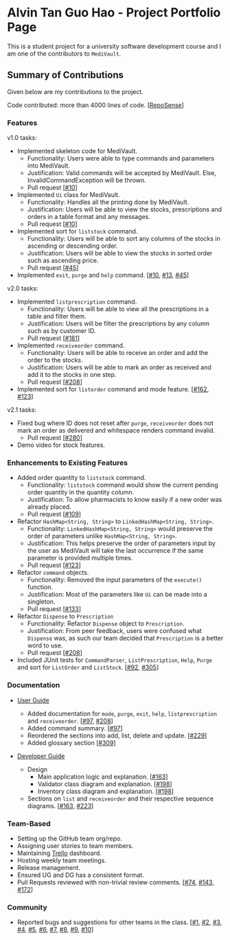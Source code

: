 # Alvin Tan Guo Hao - Project Portfolio Page

This is a student project for a university software development course and I am one of the contributors to `MediVault`.

## Summary of Contributions

Given below are my contributions to the project.

Code contributed: more than 4000 lines of
code. [[RepoSense](https://nus-cs2113-ay2122s1.github.io/tp-dashboard/?search=alvintan01&sort=groupTitle&sortWithin=title&timeframe=commit&mergegroup=&groupSelect=groupByRepos&breakdown=true&checkedFileTypes=docs~functional-code~test-code~other&since=2021-09-25&tabOpen=true&tabType=authorship&tabAuthor=alvintan01&tabRepo=AY2122S1-CS2113T-T10-1%2Ftp%5Bmaster%5D&authorshipIsMergeGroup=false&authorshipFileTypes=docs~functional-code~test-code~other&authorshipIsBinaryFileTypeChecked=false)]

### Features

v1.0 tasks:

- Implemented skeleton code for MediVault.
    - Functionality: Users were able to type commands and parameters into MediVault.
    - Justification: Valid commands will be accepted by MediVault. Else, InvalidCommandException will be thrown.
    - Pull request [[#10](https://github.com/AY2122S1-CS2113T-T10-1/tp/pull/10)]
- Implemented `Ui` class for MediVault.
    - Functionality: Handles all the printing done by MediVault.
    - Justification: Users will be able to view the stocks, prescriptions and orders in a table format and any messages.
    - Pull request [[#10](https://github.com/AY2122S1-CS2113T-T10-1/tp/pull/10)]
- Implemented sort for `liststock` command.
    - Functionality: Users will be able to sort any columns of the stocks in ascending or descending order.
    - Justification: Users will be able to view the stocks in sorted order such as ascending price.
    - Pull request [[#45](https://github.com/AY2122S1-CS2113T-T10-1/tp/pull/45)]
- Implemented `exit`, `purge` and `help` command. [[#10](https://github.com/AY2122S1-CS2113T-T10-1/tp/pull/10), [#13](https://github.com/AY2122S1-CS2113T-T10-1/tp/pull/13), [#45](https://github.com/AY2122S1-CS2113T-T10-1/tp/pull/45)]

v2.0 tasks:

- Implemented `listprescription` command.
    - Functionality: Users will be able to view all the prescriptions in a table and filter them.
    - Justification: Users will be filter the prescriptions by any column such as by customer ID.
    - Pull request [[#181](https://github.com/AY2122S1-CS2113T-T10-1/tp/pull/181)]
- Implemented `receiveorder` command.
    - Functionality: Users will be able to receive an order and add the order to the stocks.
    - Justification: Users will be able to mark an order as received and add it to the stocks in one step.
    - Pull request [[#208](https://github.com/AY2122S1-CS2113T-T10-1/tp/pull/208)]
- Implemented sort for `listorder` command and mode feature. [[#162](https://github.com/AY2122S1-CS2113T-T10-1/tp/pull/162), [#123](https://github.com/AY2122S1-CS2113T-T10-1/tp/pull/123)]

v2.1 tasks:

- Fixed bug where ID does not reset after `purge`, `receiveorder` does not mark an order as delivered and whitespace renders command invalid.
  - Pull request [[#280](https://github.com/AY2122S1-CS2113T-T10-1/tp/pull/280)]
- Demo video for stock features.
    

### Enhancements to Existing Features

- Added order quantity to `liststock` command.
    - Functionality: `liststock` command would show the current pending order quantity in the quantity column.
    - Justification: To allow pharmacists to know easily if a new order was already placed.
    - Pull request [[#109](https://github.com/AY2122S1-CS2113T-T10-1/tp/pull/109)]
- Refactor `HashMap<String, String>` to `LinkedHashMap<String, String>`.
    - Functionality: `LinkedHashMap<String, String>` would preserve the order of parameters
      unlike `HashMap<String, String>`.
    - Justification: This helps preserve the order of parameters input by the user as MediVault will take the last
      occurrence if the same parameter is provided multiple times.
    - Pull request [[#123](https://github.com/AY2122S1-CS2113T-T10-1/tp/pull/123)]
- Refactor `command` objects.
    - Functionality: Removed the input parameters of the `execute()` function.
    - Justification: Most of the parameters like `Ui` can be made into a singleton.
    - Pull request [[#133](https://github.com/AY2122S1-CS2113T-T10-1/tp/pull/133)]
- Refactor `Dispense` to `Prescription`
    - Functionality: Refactor `Dispense` object to `Prescription`.
    - Justification: From peer feedback, users were confused what `Dispense` was, as such our team decided
      that `Prescription` is a better word to use.
    - Pull request [[#208](https://github.com/AY2122S1-CS2113T-T10-1/tp/pull/208)]
- Included JUnit tests for `CommandParser`, `ListPrescription`, `Help`, `Purge` and sort for `ListOrder` and `ListStock`. [[#92](https://github.com/AY2122S1-CS2113T-T10-1/tp/pull/92), [#305](https://github.com/AY2122S1-CS2113T-T10-1/tp/pull/305)]

### Documentation

- [User Guide](../UserGuide.md)
    - Added documentation for `mode`, `purge`, `exit`, `help`, `listprescription` and `receiveorder`. [[#97](https://github.com/AY2122S1-CS2113T-T10-1/tp/pull/97), [#208](https://github.com/AY2122S1-CS2113T-T10-1/tp/pull/208)]
    - Added command summary. [[#97](https://github.com/AY2122S1-CS2113T-T10-1/tp/pull/97)]
    - Reordered the sections into add, list, delete and update. [[#229](https://github.com/AY2122S1-CS2113T-T10-1/tp/pull/229)]
    - Added glossary section [[#309](https://github.com/AY2122S1-CS2113T-T10-1/tp/pull/309)]

- [Developer Guide](../DeveloperGuide.md)
  - Design
    - Main application logic and explanation. [[#163](https://github.com/AY2122S1-CS2113T-T10-1/tp/pull/163)]
    - Validator class diagram and explanation. [[#198](https://github.com/AY2122S1-CS2113T-T10-1/tp/pull/198)]
    - Inventory class diagram and explanation. [[#198](https://github.com/AY2122S1-CS2113T-T10-1/tp/pull/198)]
  - Sections on `list` and `receiveorder` and their respective sequence diagrams. [[#163](https://github.com/AY2122S1-CS2113T-T10-1/tp/pull/163), [#223](https://github.com/AY2122S1-CS2113T-T10-1/tp/pull/223)]

### Team-Based
- Setting up the GitHub team org/repo.
- Assigning user stories to team members.
- Maintaining [Trello](https://trello.com/b/nMVm0vgz/cs2113t-user-stories) dashboard.
- Hosting weekly team meetings.
- Release management.
- Ensured UG and DG has a consistent format.
- Pull Requests reviewed with non-trivial review comments. [[#74](https://github.com/AY2122S1-CS2113T-T10-1/tp/pull/74), [#143](https://github.com/AY2122S1-CS2113T-T10-1/tp/pull/143), [#172](https://github.com/AY2122S1-CS2113T-T10-1/tp/pull/172)]


### Community
- Reported bugs and suggestions for other teams in the class. [[#1](https://github.com/alvintan01/ped/issues/1), [#2](https://github.com/alvintan01/ped/issues/2), [#3](https://github.com/alvintan01/ped/issues/3), [#4](https://github.com/alvintan01/ped/issues/4), [#5](https://github.com/alvintan01/ped/issues/5), [#6](https://github.com/alvintan01/ped/issues/6), [#7](https://github.com/alvintan01/ped/issues/7), [#8](https://github.com/alvintan01/ped/issues/8), [#9](https://github.com/alvintan01/ped/issues/9), [#10](https://github.com/alvintan01/ped/issues/10)]
